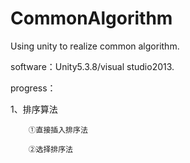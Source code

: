 # CommonAlgorithm
Using unity to realize common algorithm.

software：Unity5.3.8/visual studio2013.

progress：

1、排序算法

        ①直接插入排序法
		
		②选择排序法